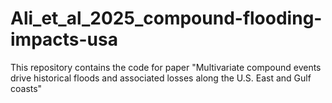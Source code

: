 # Ali_et_al_2025_compound-flooding-impacts-usa
This repository contains the code for paper "Multivariate compound events drive historical floods and associated losses along the U.S. East and Gulf coasts"
